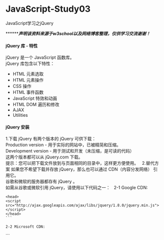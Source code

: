 # JavaScript-Study03
JavaScript学习之jQuery  

***********声明该资料来源于w3school以及网络博客整理，仅供学习交流谢谢！*****  

#### jQuery 库 - 特性  
jQuery 是一个 JavaScript 函数库。  
jQuery 库包含以下特性：  
- HTML 元素选取   
- HTML 元素操作  
- CSS 操作   
- HTML 事件函数  
- JavaScript 特效和动画   
- HTML DOM 遍历和修改  
- AJAX  
- Utilities  

#### jQuery 安装  
1.下载 jQuery
有两个版本的 jQuery 可供下载：  
Production version - 用于实际的网站中，已被精简和压缩。  
Development version - 用于测试和开发（未压缩，是可读的代码）  
这两个版本都可以从 jQuery.com 下载。  
提示：您可以把下载文件放到与页面相同的目录中，这样更方便使用。  
2.替代方案
如果您不希望下载并存放 jQuery，那么也可以通过 CDN（内容分发网络） 引用它。  
谷歌和微软的服务器都存有 jQuery 。  
如需从谷歌或微软引用 jQuery，请使用以下代码之一：  
2-1 Google CDN: 
```
<head>
<script src="http://ajax.googleapis.com/ajax/libs/jquery/1.8.0/jquery.min.js">
</script>
</head>
```  

2-2 Microsoft CDN:
```
<head>
<script src="http://ajax.aspnetcdn.com/ajax/jQuery/jquery-1.8.0.js">
</script>
</head>
```  
